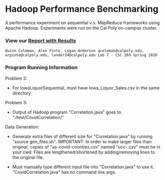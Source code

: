 # Hadoop Performance Benchmarking
A performance experiment on sequential v.s. MapReduce frameworks using Apache Hadoop. Experiments were run on the Cal Poly on-campus cluster. 

### View our [Report with Results](https://docs.google.com/document/d/1j5omkh1boeXXv9z7K9xetyM_Q-MoL19NoP6EpbJwG3s/edit?usp=sharing)

`
Quinn Coleman, Alex Pinto, Logan Anderson
qcoleman@calpoly.edu, arpinto@calpoly.edu, lander24@calpoly.edu
Lab 7 - CSC 369 Spring 2020
`

### Program Running Information

Problem 2:
- For IowaLiquorSequential, must have Iowa_Liquor_Sales.csv in the same directory

Problem 3:
- Output of Hadoop program "Correlation.java" goes to "./test/CovidCorrelation/"

Data Generation:
- Generate extra files of different size for "Correlation.java" by running "source gen_files.sh".
      IMPORTANT: In order to make larger files than original,
      copies of "us-covid-counties.csv" named "ucc-<record number>.csv" must be in your cwd.
      Files are lengthened/shortened by adding/removing lines to the original file.    

- Must manually type different input file into "Correlation.java" to use it.
      "CovidCorrelation.java" has no command line args.
